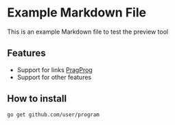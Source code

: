 # Example Markdown File

This is an example Markdown file to test the preview tool

## Features

* Support for links [PragProg](https://pragprog.com)
* Support for other features

## How to install

```sh
go get github.com/user/program
```
